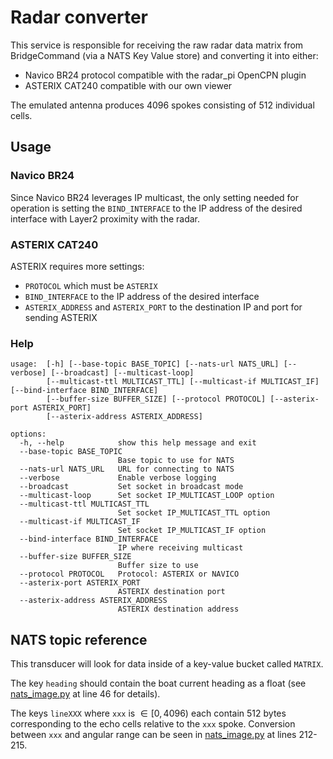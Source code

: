 # Radar converter

This service is responsible for receiving the raw radar data matrix from BridgeCommand (via a NATS Key Value store) and converting it into either:

- Navico BR24 protocol compatible with the radar_pi OpenCPN plugin
- ASTERIX CAT240 compatible with our own viewer

The emulated antenna produces 4096 spokes consisting of 512 individual cells.

## Usage

### Navico BR24

Since Navico BR24 leverages IP multicast, the only setting needed for operation is setting the `BIND_INTERFACE` to the IP address of the desired interface with Layer2 proximity with the radar.

### ASTERIX CAT240

ASTERIX requires more settings:

- `PROTOCOL` which must be `ASTERIX`
- `BIND_INTERFACE` to the IP address of the desired interface
- `ASTERIX_ADDRESS` and `ASTERIX_PORT` to the destination IP and port for sending ASTERIX

### Help

```
usage:  [-h] [--base-topic BASE_TOPIC] [--nats-url NATS_URL] [--verbose] [--broadcast] [--multicast-loop]
        [--multicast-ttl MULTICAST_TTL] [--multicast-if MULTICAST_IF] [--bind-interface BIND_INTERFACE]
        [--buffer-size BUFFER_SIZE] [--protocol PROTOCOL] [--asterix-port ASTERIX_PORT]
        [--asterix-address ASTERIX_ADDRESS]

options:
  -h, --help            show this help message and exit
  --base-topic BASE_TOPIC
                        Base topic to use for NATS
  --nats-url NATS_URL   URL for connecting to NATS
  --verbose             Enable verbose logging
  --broadcast           Set socket in broadcast mode
  --multicast-loop      Set socket IP_MULTICAST_LOOP option
  --multicast-ttl MULTICAST_TTL
                        Set socket IP_MULTICAST_TTL option
  --multicast-if MULTICAST_IF
                        Set socket IP_MULTICAST_IF option
  --bind-interface BIND_INTERFACE
                        IP where receiving multicast
  --buffer-size BUFFER_SIZE
                        Buffer size to use
  --protocol PROTOCOL   Protocol: ASTERIX or NAVICO
  --asterix-port ASTERIX_PORT
                        ASTERIX destination port
  --asterix-address ASTERIX_ADDRESS
                        ASTERIX destination address
```

## NATS topic reference

This transducer will look for data inside of a key-value bucket called `MATRIX`.

The key `heading` should contain the boat current heading as a float (see [nats_image.py](./src/nats_image.py) at line 46 for details).

The keys `lineXXX` where `xxx` is $\in [0, 4096)$ each contain 512 bytes corresponding to the echo cells relative to the `xxx` spoke. Conversion between `xxx` and angular range can be seen in [nats_image.py](./src/nats_image.py) at lines 212-215.
